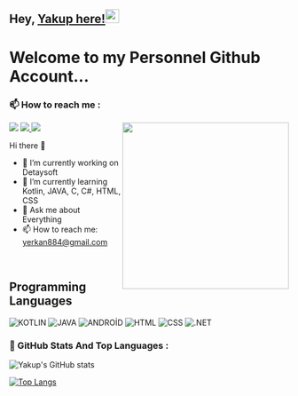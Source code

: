 ## Hey, [Yakup here!](https://www.instagram.com/yakupcann5/)<img src="https://media.giphy.com/media/hvRJCLFzcasrR4ia7z/giphy.gif" width="25px">

<h1>Welcome to my Personnel Github Account...</h1> 

### 📫 How to reach me  :

<img src = 'https://media0.giphy.com/media/26tn33aiTi1jkl6H6/giphy.gif?cid=790b76111a727911e72bb786a6a6b69b79370e9ba9664904&rid=giphy.gif&ct=g' width= 300  align='right' style=""/>


<p align="left">
<a href="mailto: yerkan884@gmail.com"><img src="https://img.shields.io/badge/-email-1d76b0?&style=for-the-badge&logo=Microsoft-outlook&logoColor=white"></a>
<a href="https://www.linkedin.com/in/yakup-can-erkan-7a163a225/"><img src="https://img.shields.io/badge/linkedin-0a66c2.svg?&style=for-the-badge&logo=linkedin&logoColor=white"</a>
<a href="https://www.instagram.com/yakupcann5/"><img src="https://img.shields.io/badge/Instagram-E4405F?style=for-the-badge&logo=instagram&logoColor=white"></a>  


</p>
 
 
 Hi there 👋
- 🔭 I’m currently working on Detaysoft
- 🌱 I’m currently learning Kotlin, JAVA, C, C#, HTML, CSS
- 💬 Ask me about Everything
- 📫 How to reach me: yerkan884@gmail.com

<br>
 
 
 ## Programming Languages
![KOTLIN](https://img.shields.io/badge/kotlin-323330?style=for-the-badge&logo=kotlin&logoColor=F7DF1E)
![JAVA](https://img.shields.io/badge/Java-ED8B00?style=for-the-badge&logo=java&logoColor=white)
![ANDROİD](https://img.shields.io/badge/android-DD0031?style=for-the-badge&logo=android&logoColor=F7DF1E)
![HTML](https://img.shields.io/badge/HTML5-E34F26?style=for-the-badge&logo=html5&logoColor=white)
![CSS](https://img.shields.io/badge/CSS-239120?&style=for-the-badge&logo=css3&logoColor=white)
![.NET](https://img.shields.io/badge/.NET-5C2D91?style=for-the-badge&logo=.net&logoColor=white)
 
 ### 📌 GitHub Stats And Top Languages :


![Yakup's GitHub stats](https://github-readme-stats.vercel.app/api?username=yakupcann5&show_icons=true&theme=radical)
 
[![Top Langs](https://github-readme-stats.vercel.app/api/top-langs/?username=yakupcann5&layout=compact&theme=tokyonight)](https://github.com/yakupcann5/github-readme-stats)



